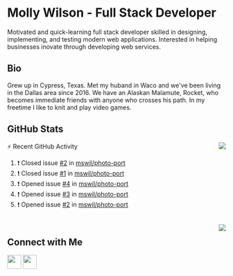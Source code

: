 # Molly Wilson - Full Stack Developer
Motivated and quick-learning full stack developer skilled in designing, implementing, and testing modern web applications. Interested in helping businesses inovate through developing web services.

## Bio
Grew up in Cypress, Texas. Met my huband in Waco and we've been living in the Dallas area since 2016. We have an Alaskan Malamute, Rocket, who becomes immediate friends with anyone who crosses his path. In my freetime I like to knit and play video games. 

## GitHub Stats

<img align="right" src="https://github-readme-stats.vercel.app/api?username=mswil&show_icons=true&theme=tokyonight"/>

⚡ Recent GitHub Activity
<!--START_SECTION:activity-->
1. ❗️ Closed issue [#2](https://github.com/mswil/photo-port/issues/2) in [mswil/photo-port](https://github.com/mswil/photo-port)
2. ❗️ Closed issue [#1](https://github.com/mswil/photo-port/issues/1) in [mswil/photo-port](https://github.com/mswil/photo-port)
3. ❗️ Opened issue [#4](https://github.com/mswil/photo-port/issues/4) in [mswil/photo-port](https://github.com/mswil/photo-port)
4. ❗️ Opened issue [#3](https://github.com/mswil/photo-port/issues/3) in [mswil/photo-port](https://github.com/mswil/photo-port)
5. ❗️ Opened issue [#2](https://github.com/mswil/photo-port/issues/2) in [mswil/photo-port](https://github.com/mswil/photo-port)
<!--END_SECTION:activity-->

<br>

<img align="right" src="https://github-readme-stats.vercel.app/api/top-langs/?username=mswil&layout=compact&theme=tokyonight"/>

## Connect with Me

[<img height="32" width="32" src="https://cdn.jsdelivr.net/npm/simple-icons@v5/icons/linkedin.svg" />](https://www.linkedin.com/in/molly-wilson-b55589206/)
[<img height="32" width="32" src="https://cdn.jsdelivr.net/npm/simple-icons@v5/icons/maildotru.svg" />](mailto:molly_wilson1@outlook.com)

